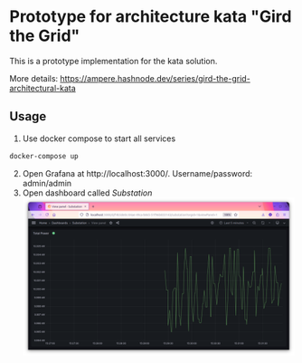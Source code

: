 # Prototype for architecture kata "Gird the Grid"

This is a prototype implementation for the kata solution.

More details:
https://ampere.hashnode.dev/series/gird-the-grid-architectural-kata

## Usage

1. Use docker compose to start all services

```bash
docker-compose up
```

2. Open Grafana at http://localhost:3000/. Username/password: admin/admin
3. Open dashboard called _Substation_
![grafana.png](docs/grafana.png)